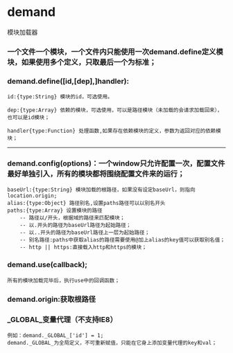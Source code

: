 # demand
模块加载器

### 一个文件一个模块，一个文件内只能使用一次demand.define定义模块，如果使用多个定义，只取最后一个为标准；

### demand.define([id,[dep],]handler):
	id:{type:String} 模块的id，可选使用。
	
	dep:{type:Array} 依赖的模块，可选使用，可以是路径模块（未加载的会请求加载回来），也可以是id模块；
	
	handler{type:Function} 处理函数,如果存在依赖模块的定义，参数为返回对应的依赖模块；
***
### demand.config(options)：一个window只允许配置一次，配置文件最好单独引入，所有的模块都将围绕配置文件来的运行；
	baseUrl:{type:String} 模块加载的根路径，如果没有设定baseUrl，则指向location.origin;
	alias:{type:Object} 路径别名,设置paths路径可以以别名开头
	paths:{type:Array} 设置模块的路径
		-- 路径以/开头，根据域的路径来匹配模块；
		-- 以.开头的路径为baseUrl路径为起始路径；
		-- 以..开头的路径为baseUrl路径上一层为起始路径；
		-- 别名路径:paths中获取alias的路径需要使用@加上alias的key值可以获取别名值；
		-- http || https:直接载入http和https的模块；
		
### demand.use(callback);
	所有的模块加载完毕后，执行use中的回调函数；
	
### demand.origin:获取根路径

### _GLOBAL_变量代理（不支持IE8）
	例如：demand._GLOBAL_['id'] = 1;
	demand._GLOBAL_为全局定义，不可重新赋值，只能在它身上添加变量代理的key和val；
	

